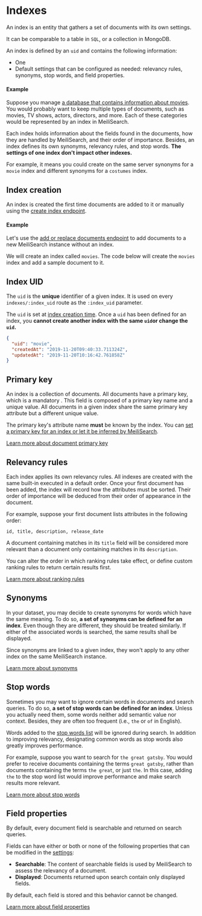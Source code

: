 # Indexes

An index is an entity that gathers a set of documents with its own settings.

It can be comparable to a table in `SQL`, or a collection in MongoDB.

An index is defined by an `uid` and contains the following information:

- One <clientGlossary word="primary key"/>
- Default settings that can be configured as needed: relevancy rules, synonyms, stop words, and field properties.

#### Example

Suppose you manage [a database that contains information about movies](https://imdb.com/). You would probably want to keep multiple types of documents, such as movies, TV shows, actors, directors, and more. Each of these categories would be represented by an index in MeiliSearch.

Each index holds information about the fields found in the documents, how they are handled by MeiliSearch, and their order of importance. Besides, an index defines its own synonyms, relevancy rules, and stop words. **The settings of one index don't impact other indexes.**

For example, it means you could create on the same server synonyms for a `movie` index and different synonyms for a `costumes` index.

## Index creation

An index is created the first time documents are added to it or manually using the [create index endpoint](/reference/api/indexes.md#create-an-index).

#### Example

Let's use the [add or replace documents endpoint](/reference/api/documents.md#add-or-replace-documents) to add documents to a new MeiliSearch instance without an index.

We will create an index called `movies`. The code below will create the `movies` index and add a sample document to it.

<CodeSamples id="add_or_replace_documents_1" />

## Index UID

The `uid` is the **unique** identifier of a given index. It is used on every `indexes/:index_uid` route as the `:index_uid` parameter.

The `uid` is set at [index creation time](/reference/api/indexes.md#create-an-index). Once a `uid` has been defined for an index, you **cannot create another index with the same `uid`or change the `uid`.**

```json
{
  "uid": "movie",
  "createdAt": "2019-11-20T09:40:33.711324Z",
  "updatedAt": "2019-11-20T10:16:42.761858Z"
}
```

## Primary key

An index is a collection of documents. All documents have a primary key, which is a mandatory <clientGlossary word="field"/>. This field is composed of a primary key <clientGlossary word="attribute"/> name and a unique value. All documents in a given index share the same primary key attribute but a different unique value.

The primary key's attribute name **must** be known by the index. You can [set a primary key for an index or let it be inferred by MeiliSearch](/learn/core_concepts/documents.md#setting-the-primary-key).

[Learn more about document primary key](/learn/core_concepts/documents.md#primary-key)

## Relevancy rules

Each index applies its own relevancy rules. All indexes are created with the same built-in <clientGlossary word="ranking rules"/> executed in a default order. Once your first document has been added, the index will record how the attributes must be sorted. Their order of importance will be deduced from their order of appearance in the document.

For example, suppose your first document lists attributes in the following order:

```id, title, description, release_date```

A document containing matches in its `title` field will be considered more relevant than a document only containing matches in  its `description`.

You can alter the order in which ranking rules take effect, or define custom ranking rules to return certain results first.

[Learn more about ranking rules](/learn/core_concepts/relevancy.md)

## Synonyms

In your dataset, you may decide to create synonyms for words which have the same meaning. To do so, **a set of synonyms can be defined for an index**. Even though they are different, they should be treated similarly. If either of the associated words is searched, the same results shall be displayed.

Since synonyms are linked to a given index, they won't apply to any other index on the same MeiliSearch instance.

[Learn more about synonyms](/reference/features/synonyms.md)

## Stop words

Sometimes you may want to ignore certain words in documents and search queries. To do so, **a set of stop words can be defined for an index**. Unless you actually need them, some words neither add semantic value nor context. Besides, they are often too frequent (i.e., `the` or `of` in English).

Words added to the [stop words list](/reference/features/stop_words.md) will be ignored during search. In addition to improving relevancy, designating common words as stop words also greatly improves performance.

For example, suppose you want to search for `the great gatsby`. You would prefer to receive documents containing the terms `great gatsby`, rather than documents containing the terms `the great`, or just `the`. In this case, adding `the` to the stop word list would improve performance and make search results more relevant.

[Learn more about stop words](/reference/features/stop_words.md)

## Field properties

By default, every document field is searchable and returned on search queries.

Fields can have either or both or none of the following properties that can be modified in the [settings](/reference/api/settings.md):

- **Searchable**: The content of searchable fields is used by MeiliSearch to assess the relevancy of a document.
- **Displayed**: Documents returned upon search contain only displayed fields.

By default, each field is stored and this behavior cannot be changed.

[Learn more about field properties](/reference/features/field_properties.md)
